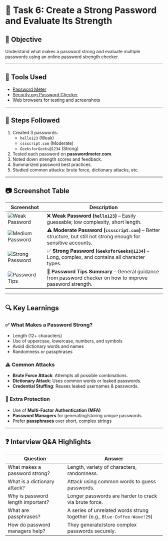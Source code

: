 # 🔐 Task 6: Create a Strong Password and Evaluate Its Strength

## 🎯 Objective
Understand what makes a password strong and evaluate multiple passwords using an online password strength checker.

---

## 🧪 Tools Used
- [Password Meter](https://www.passwordmeter.com/)
- [Security.org Password Checker](https://security.org/how-secure-is-my-password/)
- Web browsers for testing and screenshots

---

## 🧠 Steps Followed

1. Created 3 passwords:
   - `hello123` (Weak)
   - `cssscript.com` (Moderate)
   - `GeeksforGeeks@1234` (Strong)
2. Tested each password on **passwordmeter.com**.
3. Noted down strength scores and feedback.
4. Summarized password best practices.
5. Studied common attacks: brute force, dictionary attacks, etc.

---

## 📷 Screenshot Table

| Screenshot | Description |
|------------|-------------|
| ![Weak Password](https://phppot.com/wp-content/uploads/2014/10/password-week-medium-strength-response.jpg) | ❌ **Weak Password (`hello123`)** – Easily guessable; low complexity, short length. |
| ![Medium Password](https://www.cssscript.com/wp-content/uploads/2025/05/password-strength-checker.webp) | ⚠️ **Moderate Password (`cssscript.com`)** – Better structure, but still not strong enough for sensitive accounts. |
| ![Strong Password](https://media.geeksforgeeks.org/wp-content/uploads/20230923231124/z9-min.png) | ✅ **Strong Password (`GeeksforGeeks@1234`)** – Long, complex, and contains all character types. |
| ![Password Tips](https://bitwarden.com/assets/7yYK16b2bBdsWbkG9cvijf/f3cbe2d1caadfe16889d8736eeaa383f/pw-strength-test-chart-blue.webp?fm=jpg&q=80&w=1116) | 📌 **Password Tips Summary** – General guidance from password checker on how to improve password strength. |

---

## 🔍 Key Learnings

### ✅ What Makes a Password Strong?
- Length (12+ characters)
- Use of uppercase, lowercase, numbers, and symbols
- Avoid dictionary words and names
- Randomness or passphrases

### ⚠️ Common Attacks
- **Brute Force Attack**: Attempts all possible combinations.
- **Dictionary Attack**: Uses common words or leaked passwords.
- **Credential Stuffing**: Reuses leaked usernames & passwords.

### 🔐 Extra Protection
- Use of **Multi-Factor Authentication (MFA)**
- **Password Managers** for generating/storing unique passwords
- Prefer **passphrases** over short, complex strings

---

## ❓ Interview Q&A Highlights

| Question | Answer |
|---------|--------|
| What makes a password strong? | Length, variety of characters, randomness. |
| What is a dictionary attack? | Attack using common words to guess passwords. |
| Why is password length important? | Longer passwords are harder to crack via brute force. |
| What are passphrases? | A series of unrelated words strung together (e.g., `Blue-Coffee-Wave!29`) |
| How do password managers help? | They generate/store complex passwords securely. |

